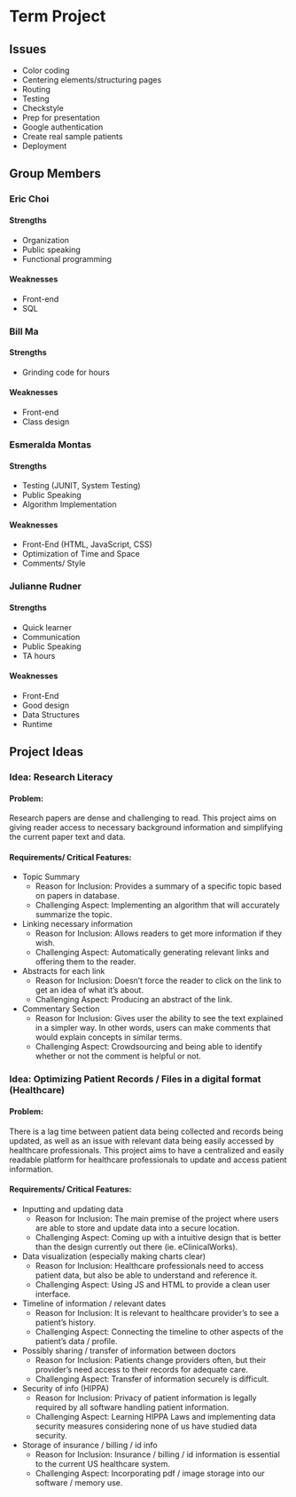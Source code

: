 # Term Project

## Issues
* Color coding
* Centering elements/structuring pages
* Routing
* Testing
* Checkstyle
* Prep for presentation 
* Google authentication
* Create real sample patients
* Deployment

## Group Members 
### Eric Choi 
#### Strengths
* Organization
* Public speaking
* Functional programming
#### Weaknesses
* Front-end
* SQL
### Bill Ma
#### Strengths
* Grinding code for hours
#### Weaknesses
* Front-end
* Class design
### Esmeralda Montas
#### Strengths
* Testing (JUNIT,  System Testing)
* Public Speaking
* Algorithm Implementation 
#### Weaknesses
* Front-End (HTML, JavaScript, CSS)
* Optimization of Time and Space 
* Comments/ Style 
### Julianne Rudner
#### Strengths
* Quick learner
* Communication 
* Public Speaking
* TA hours
#### Weaknesses
* Front-End
* Good design
* Data Structures
* Runtime 



## Project Ideas
### Idea: Research Literacy 
#### Problem: 
Research papers are dense and challenging to read. This project aims on giving reader access to necessary background information and simplifying the current paper text and data.  
#### Requirements/ Critical Features: 
* Topic Summary
  * Reason for Inclusion: Provides a summary of a specific topic based on papers in database. 
  * Challenging Aspect: Implementing an algorithm that will accurately summarize the topic.
* Linking necessary information
  * Reason for Inclusion: Allows readers to get more information if they wish.
  * Challenging Aspect: Automatically generating relevant links and offering them to the reader.
* Abstracts for each link
  * Reason for Inclusion: Doesn’t force the reader to click on the link to get an idea of what it’s about.
  * Challenging Aspect: Producing an abstract of the link.
* Commentary Section
  * Reason for Inclusion: Gives user the ability to see the text explained in a simpler way. In other words, users can make comments that would explain concepts in similar terms.
  * Challenging Aspect: Crowdsourcing and being able to identify whether or not the comment is helpful or not.

### Idea: Optimizing Patient Records / Files in a digital format (Healthcare)
#### Problem: 
There is a lag time between patient data being collected and records being updated, as well as an issue with relevant data being easily accessed by healthcare professionals. This project aims to have a centralized and easily readable platform for healthcare professionals to update and access patient information. 
#### Requirements/ Critical Features: 
* Inputting and updating data
  * Reason for Inclusion: The main premise of the project where users are able to store and update data into a secure location.
  * Challenging Aspect:  Coming up with a intuitive design that is better than the design currently out there (ie. eClinicalWorks).
* Data visualization (especially making charts clear)
  * Reason for Inclusion: Healthcare professionals need to access patient data, but also be able to understand and reference it.
  * Challenging Aspect: Using JS and HTML to provide a clean user interface.
* Timeline of information / relevant dates
  * Reason for Inclusion: It is relevant to healthcare provider’s to see a patient’s history.
  * Challenging Aspect: Connecting the timeline to other aspects of the patient’s data / profile.
* Possibly sharing / transfer of information between doctors
  * Reason for Inclusion: Patients change providers often, but their provider’s need access to their records for adequate care.
  * Challenging Aspect: Transfer of information securely is difficult.
* Security of info (HIPPA)
  * Reason for Inclusion: Privacy of patient information is legally required by all software handling patient information.
  * Challenging Aspect: Learning HIPPA Laws and implementing data security measures considering none of us have studied data security.
* Storage of insurance / billing / id info
  * Reason for Inclusion: Insurance / billing / id information is essential to the current US healthcare system.
  * Challenging Aspect: Incorporating pdf / image storage into our software / memory use.
